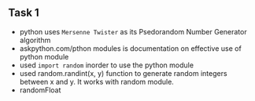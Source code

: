 ## Task 1
* python uses `Mersenne Twister` as its Psedorandom Number Generator algorithm
* askpython.com/pthon modules is documentation on effective use of python module
* used `import random` inorder to use the python module
* used random.randint(x, y) function to generate random integers between x and y. It works with random module.
* randomFloat
 

